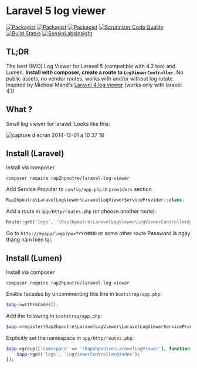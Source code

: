 Laravel 5 log viewer
======================

[![Packagist](https://img.shields.io/packagist/v/rap2hpoutre/laravel-log-viewer.svg)]()
[![Packagist](https://img.shields.io/packagist/l/rap2hpoutre/laravel-log-viewer.svg)](https://packagist.org/packages/rap2hpoutre/laravel-log-viewer) [![Packagist](https://img.shields.io/packagist/dm/rap2hpoutre/laravel-log-viewer.svg)]() [![Scrutinizer Code Quality](https://scrutinizer-ci.com/g/rap2hpoutre/laravel-log-viewer/badges/quality-score.png?b=master)](https://scrutinizer-ci.com/g/rap2hpoutre/laravel-log-viewer/?branch=master) [![Build Status](https://scrutinizer-ci.com/g/rap2hpoutre/laravel-log-viewer/badges/build.png?b=master)](https://scrutinizer-ci.com/g/rap2hpoutre/laravel-log-viewer/build-status/master)
[![SensioLabsInsight](https://insight.sensiolabs.com/projects/2974f007-ff84-41a7-8954-7cda41ca5f84/mini.png)](https://insight.sensiolabs.com/projects/2974f007-ff84-41a7-8954-7cda41ca5f84)

TL;DR
-----
The best (IMO) Log Viewer for Laravel 5 (compatible with 4.2 too) and Lumen. **Install with composer, create a route to `LogViewerController`**. No public assets, no vendor routes, works with and/or without log rotate. Inspired by Micheal Mand's [Laravel 4 log viewer](https://github.com/mikemand/logviewer) (works only with laravel 4.1)

What ?
------
Small log viewer for laravel. Looks like this:

![capture d ecran 2014-12-01 a 10 37 18](https://cloud.githubusercontent.com/assets/1575946/5243642/8a00b83a-7946-11e4-8bad-5c705f328bcc.png)

Install (Laravel)
-----------------
Install via composer
```
composer require rap2hpoutre/laravel-log-viewer
```

Add Service Provider to `config/app.php` in `providers` section
```php
Rap2hpoutre\LaravelLogViewer\LaravelLogViewerServiceProvider::class,
```

Add a route in `app/Http/routes.php` (or choose another route): 
```php 
Route::get('logs', '\Rap2hpoutre\LaravelLogViewer\LogViewerController@index');
```

Go to `http://myapp/logs?pw=YYYYMMDD` or some other route
Password là ngày tháng năm hiện tại.

Install (Lumen)
---------------

Install via composer
```
composer require rap2hpoutre/laravel-log-viewer
```

Enable facades by uncommenting this line in `bootstrap/app.php`:
```php
$app->withFacades();
```

Add the following in `bootstrap/app.php`:
```php
$app->register(Rap2hpoutre\LaravelLogViewer\LaravelLogViewerServiceProvider::class);
```

Explicitly set the namespace in `app/Http/routes.php`:
```php
$app->group(['namespace' => '\Rap2hpoutre\LaravelLogViewer'], function() use ($app) {
    $app->get('logs', 'LogViewerController@index');
});
```
